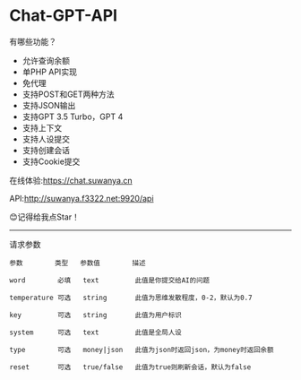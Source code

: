 # Chat-GPT-API
有哪些功能？
* 允许查询余额
* 单PHP API实现
* 免代理
* 支持POST和GET两种方法
* 支持JSON输出
* 支持GPT 3.5 Turbo，GPT 4
* 支持上下文
* 支持人设提交
* 支持创建会话
* 支持Cookie提交

在线体验:https://chat.suwanya.cn

API:http://suwanya.f3322.net:9920/api

😊记得给我点Star！

___
请求参数
```
参数        类型   参数值        描述

word        必填   text         此值是你提交给AI的问题

temperature 可选   string       此值为思维发散程度，0-2，默认为0.7

key         可选   string       此值为用户标识

system      可选   text         此值是全局人设

type        可选   money|json   此值为json时返回json，为money时返回余额

reset       可选   true/false   此值为true则刷新会话，默认为false
